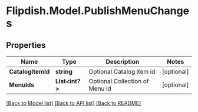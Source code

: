 # Flipdish.Model.PublishMenuChanges
## Properties

Name | Type | Description | Notes
------------ | ------------- | ------------- | -------------
**CatalogItemId** | **string** | Optional Catalog item id | [optional] 
**MenuIds** | **List&lt;int?&gt;** | Optional Collection of Menu id | [optional] 

[[Back to Model list]](../README.md#documentation-for-models) [[Back to API list]](../README.md#documentation-for-api-endpoints) [[Back to README]](../README.md)

